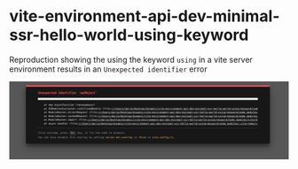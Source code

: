 # vite-environment-api-dev-minimal-ssr-hello-world-using-keyword

Reproduction showing the using the keyword `using` in a vite server environment
results in an `Unexpected identifier` error

![screenshot of the error](./Screenshot%202025-04-10%20at%2023.12.15.png)
